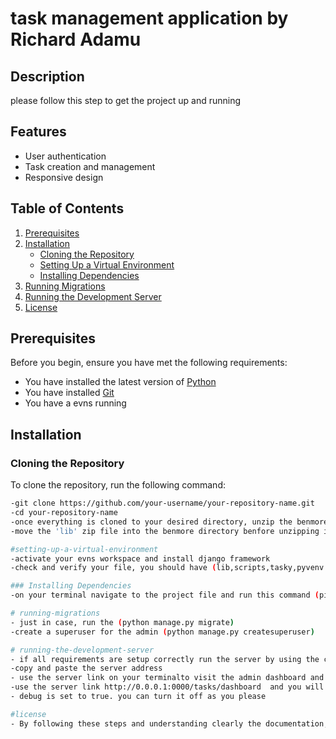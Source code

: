 # task management application by Richard Adamu 

## Description
please follow this step to get the project up and running 

## Features
- User authentication
- Task creation and management
- Responsive design

## Table of Contents
1. [Prerequisites](#prerequisites)
2. [Installation](#installation)
   - [Cloning the Repository](#cloning-the-repository)
   - [Setting Up a Virtual Environment](#setting-up-a-virtual-environment)
   - [Installing Dependencies](#installing-dependencies)
3. [Running Migrations](#running-migrations)
4. [Running the Development Server](#running-the-development-server)
5. [License]()

## Prerequisites
Before you begin, ensure you have met the following requirements:
- You have installed the latest version of [Python](https://www.python.org/downloads/)
- You have installed [Git](https://git-scm.com/)
- You have a evns running 

## Installation

### Cloning the Repository
To clone the repository, run the following command:

```bash
-git clone https://github.com/your-username/your-repository-name.git
-cd your-repository-name
-once everything is cloned to your desired directory, unzip the benmore file first.
-move the 'lib' zip file into the benmore directory benfore unzipping it.

#setting-up-a-virtual-environment
-activate your evns workspace and install django framework
-check and verify your file, you should have (lib,scripts,tasky,pyvenv.cfg)

### Installing Dependencies
-on your terminal navigate to the project file and run this command (pip install djangorestframework)

# running-migrations
- just in case, run the (python manage.py migrate)
-create a superuser for the admin (python manage.py createsuperuser)

# running-the-development-server
- if all requirements are setup correctly run the server by using the command (python manage.py runserver)
-copy and paste the server address
- use the server link on your terminalto visit the admin dashboard and create a user account http://0.0.0.1:0000/admin
-use the server link http://0.0.0.1:0000/tasks/dashboard  and you will be redirected to a login page
- debug is set to true. you can turn it off as you please

#license
- By following these steps and understanding clearly the documentation, I assure that anyone can easily clone and run my Django and TailwindCSS project from GitHub.
